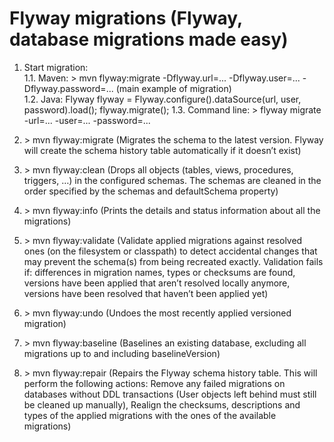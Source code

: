 # Flyway migrations (Flyway, database migrations made easy)
1. Start migration:<br/>
    1.1. Maven: \> mvn flyway:migrate -Dflyway.url=... -Dflyway.user=... -Dflyway.password=... (main example of migration)<br/>
    1.2. Java: Flyway flyway = Flyway.configure().dataSource(url, user, password).load(); flyway.migrate();
    1.3. Command line: \> flyway migrate -url=... -user=... -password=...

2. \> mvn flyway:migrate (Migrates the schema to the latest version. Flyway will create the schema history table automatically if it doesn’t exist)
3. \> mvn flyway:clean (Drops all objects (tables, views, procedures, triggers, …) in the configured schemas. The schemas are cleaned in the order specified by the schemas and defaultSchema property)
4. \> mvn flyway:info (Prints the details and status information about all the migrations)
5. \> mvn flyway:validate (Validate applied migrations against resolved ones (on the filesystem or classpath) to detect accidental changes that may prevent the schema(s) from being recreated exactly. Validation fails if: differences in migration names, types or checksums are found, versions have been applied that aren’t resolved locally anymore, versions have been resolved that haven’t been applied yet)
6. \> mvn flyway:undo (Undoes the most recently applied versioned migration)
7. \> mvn flyway:baseline (Baselines an existing database, excluding all migrations up to and including baselineVersion)
8. \> mvn flyway:repair (Repairs the Flyway schema history table. This will perform the following actions: Remove any failed migrations on databases without DDL transactions (User objects left behind must still be cleaned up manually), Realign the checksums, descriptions and types of the applied migrations with the ones of the available migrations)

